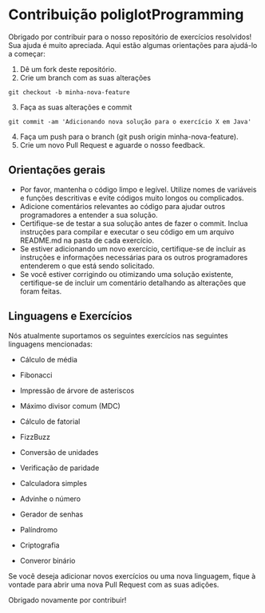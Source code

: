# Contribuição poliglotProgramming

Obrigado por contribuir para o nosso repositório de exercícios resolvidos! Sua ajuda é muito apreciada. Aqui estão algumas orientações para ajudá-lo a começar:


1. Dê um fork deste repositório.
2. Crie um branch com as suas alterações 
```
git checkout -b minha-nova-feature
```
3. Faça as suas alterações e commit
```
git commit -am 'Adicionando nova solução para o exercício X em Java'
```
4. Faça um push para o branch (git push origin minha-nova-feature).
5. Crie um novo Pull Request e aguarde o nosso feedback.

## Orientações gerais
+ Por favor, mantenha o código limpo e legível. Utilize nomes de variáveis e funções descritivas e evite códigos muito longos ou complicados.
+ Adicione comentários relevantes ao código para ajudar outros programadores a entender a sua solução.
+ Certifique-se de testar a sua solução antes de fazer o commit. Inclua instruções para compilar e executar o seu código em um arquivo README.md na pasta de cada exercício.
+ Se estiver adicionando um novo exercício, certifique-se de incluir as instruções e informações necessárias para os outros programadores entenderem o que está sendo solicitado.
+ Se você estiver corrigindo ou otimizando uma solução existente, certifique-se de incluir um comentário detalhando as alterações que foram feitas.

## Linguagens e Exercícios
Nós atualmente suportamos os seguintes exercícios nas seguintes linguagens mencionadas:

+ Cálculo de média 

+ Fibonacci

+ Impressão de árvore de asteriscos

+ Máximo divisor comum (MDC)

+ Cálculo de fatorial

+ FizzBuzz

+ Conversão de unidades

+ Verificação de paridade

+ Calculadora simples

+ Advinhe o número

+ Gerador de senhas

+ Palíndromo

+ Criptografia

+ Converor binário

Se você deseja adicionar novos exercícios ou uma nova linguagem, fique à vontade para abrir uma nova Pull Request com as suas adições.

Obrigado novamente por contribuir!